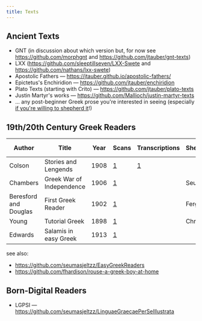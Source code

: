 ```yaml
---
title: Texts
---
```

## Ancient Texts

* GNT (in discussion about which version but, for now see <https://github.com/morphgnt> and <https://github.com/jtauber/gnt-texts>)
* LXX (<https://github.com/sleeptillseven/LXX-Swete> and <https://github.com/nathans/lxx-swete>)
* Apostolic Fathers — <https://jtauber.github.io/apostolic-fathers/>
* Epictetus's Enchiridion — <https://github.com/jtauber/enchiridion>
* Plato Texts (starting with Crito) — <https://github.com/jtauber/plato-texts>
* Justin Martyr's works — <https://github.com/Mallioch/justin-martyr-texts>
* ... any post-beginner Greek prose you're interested in seeing (especially [if you're willing to shepherd it](https://greek-learner-texts.github.io/guide_for_shepherds/)!)

## 19th/20th Century Greek Readers

| Author                | Title                     | Year | Scans                                                                                                                         | Transcriptions                                                            | Shepherd | Our Repo |
|-----------------------|---------------------------|------|-------------------------------------------------------------------------------------------------------------------------------|---------------------------------------------------------------------------|----------|----------|
| Colson                | Stories and Lengends      | 1908 | [1](https://archive.org/details/storiesandlegen00colsgoog)                                                                    | [1](https://fabulaeweb.wordpress.com/ancient-greek/colsons-greek-reader/) |          |          |
| Chambers              | Greek War of Independence | 1906 | [1](https://archive.org/details/in.ernet.dli.2015.13619/page/n1/mode/2up)                                                     |                                                                           | Seumas   |          |
| Beresford and Douglas | First Greek Reader        | 1902 | [1](http://www.vivariumnovum.it/edizioni/libri/dominio-pubblico/Beresford%20&%20Douglas%20-%20A%20first%20Greek%20reader.pdf) |                                                                           | Fergus   |          |
| Young                 | Tutorial Greek            | 1898 | [1](https://archive.org/details/tutorialgreekrea00younuoft)                                                                   |                                                                           | Chris    |          |
| Edwards               | Salamis in easy Greek     | 1913 | [1](https://archive.org/details/salamisineasyatt00edwa/page/n6/mode/2up)                                                      |                                                                           |          |          |

see also:

* <https://github.com/seumasjeltzz/EasyGreekReaders>
* <https://github.com/fhardison/rouse-a-greek-boy-at-home>

## Born-Digital Readers

* LGPSI — <https://github.com/seumasjeltzz/LinguaeGraecaePerSeIllustrata>
